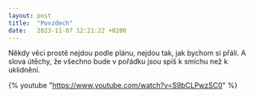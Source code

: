 ```yaml
---
layout: post
title:  "Povzdech"
date:   2023-11-07 12:21:22 +0200
---
```


Někdy věci prostě nejdou podle plánu, nejdou tak, jak bychom si přáli. A slova útěchy, že všechno bude v pořádku jsou spíš k smíchu než k uklidnění.


{% youtube "https://www.youtube.com/watch?v=S9bCLPwzSC0" %}
